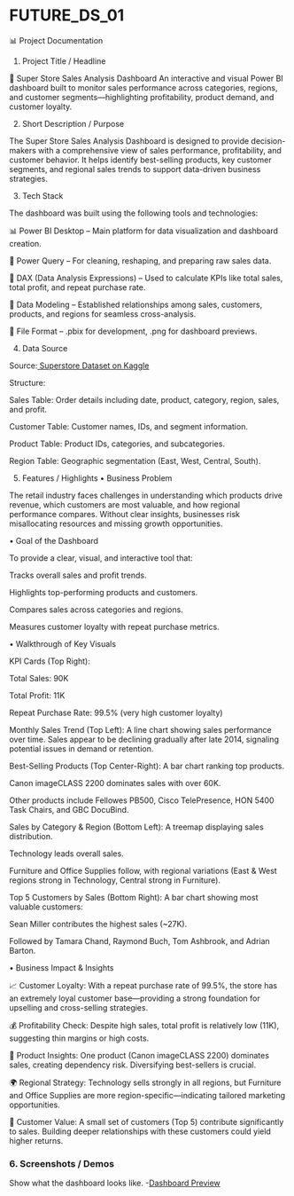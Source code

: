 # FUTURE_DS_01
📊 Project Documentation
1. Project Title / Headline

🛒 Super Store Sales Analysis Dashboard
An interactive and visual Power BI dashboard built to monitor sales performance across categories, regions, and customer segments—highlighting profitability, product demand, and customer loyalty.

2. Short Description / Purpose

The Super Store Sales Analysis Dashboard is designed to provide decision-makers with a comprehensive view of sales performance, profitability, and customer behavior. It helps identify best-selling products, key customer segments, and regional sales trends to support data-driven business strategies.

3. Tech Stack

The dashboard was built using the following tools and technologies:

📊 Power BI Desktop – Main platform for data visualization and dashboard creation.

📂 Power Query – For cleaning, reshaping, and preparing raw sales data.

🧠 DAX (Data Analysis Expressions) – Used to calculate KPIs like total sales, total profit, and repeat purchase rate.

📝 Data Modeling – Established relationships among sales, customers, products, and regions for seamless cross-analysis.

📁 File Format – .pbix for development, .png for dashboard previews.

4. Data Source

Source:<a href="https://www.kaggle.com/datasets/mohamed38/superstoredataset" target="_blank">
  Superstore Dataset on Kaggle
</a>


Structure:

Sales Table: Order details including date, product, category, region, sales, and profit.

Customer Table: Customer names, IDs, and segment information.

Product Table: Product IDs, categories, and subcategories.

Region Table: Geographic segmentation (East, West, Central, South).

5. Features / Highlights
• Business Problem

The retail industry faces challenges in understanding which products drive revenue, which customers are most valuable, and how regional performance compares. Without clear insights, businesses risk misallocating resources and missing growth opportunities.

• Goal of the Dashboard

To provide a clear, visual, and interactive tool that:

Tracks overall sales and profit trends.

Highlights top-performing products and customers.

Compares sales across categories and regions.

Measures customer loyalty with repeat purchase metrics.

• Walkthrough of Key Visuals

KPI Cards (Top Right):

Total Sales: 90K

Total Profit: 11K

Repeat Purchase Rate: 99.5% (very high customer loyalty)

Monthly Sales Trend (Top Left):
A line chart showing sales performance over time. Sales appear to be declining gradually after late 2014, signaling potential issues in demand or retention.

Best-Selling Products (Top Center-Right):
A bar chart ranking top products.

Canon imageCLASS 2200 dominates sales with over 60K.

Other products include Fellowes PB500, Cisco TelePresence, HON 5400 Task Chairs, and GBC DocuBind.

Sales by Category & Region (Bottom Left):
A treemap displaying sales distribution.

Technology leads overall sales.

Furniture and Office Supplies follow, with regional variations (East & West regions strong in Technology, Central strong in Furniture).

Top 5 Customers by Sales (Bottom Right):
A bar chart showing most valuable customers:

Sean Miller contributes the highest sales (~27K).

Followed by Tamara Chand, Raymond Buch, Tom Ashbrook, and Adrian Barton.

• Business Impact & Insights

📈 Customer Loyalty: With a repeat purchase rate of 99.5%, the store has an extremely loyal customer base—providing a strong foundation for upselling and cross-selling strategies.

💰 Profitability Check: Despite high sales, total profit is relatively low (11K), suggesting thin margins or high costs.

🛒 Product Insights: One product (Canon imageCLASS 2200) dominates sales, creating dependency risk. Diversifying best-sellers is crucial.

🌍 Regional Strategy: Technology sells strongly in all regions, but Furniture and Office Supplies are more region-specific—indicating tailored marketing opportunities.

👤 Customer Value: A small set of customers (Top 5) contribute significantly to sales. Building deeper relationships with these customers could yield higher returns.

### 6.	Screenshots / Demos
Show what the dashboard looks like. -[Dashboard Preview]([https://github.com/Hamza-313/FUTURE_DS_01/blob/main/Snapshot%20of%20Superstore%20Dashboard.png])

